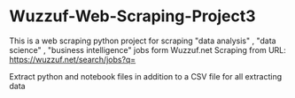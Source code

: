 # Wuzzuf-Web-Scraping-Project3
This is a web scraping python project for scraping "data analysis" , "data science" , "business intelligence" jobs form Wuzzuf.net
Scraping from URL: https://wuzzuf.net/search/jobs?q=

Extract python and notebook files in addition to a CSV file for all extracting data
